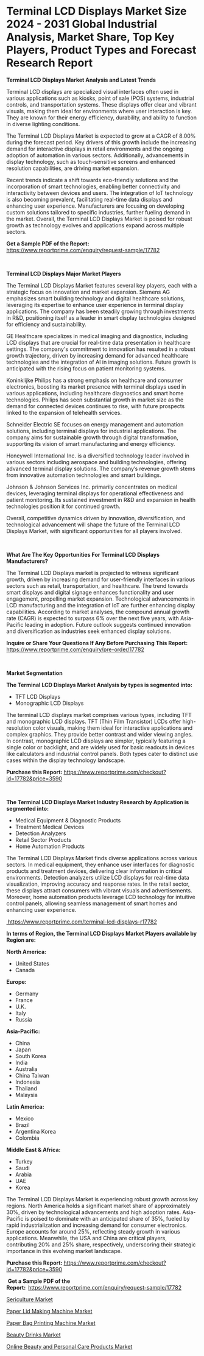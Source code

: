 <p><h1>Terminal LCD Displays Market Size 2024 - 2031 Global Industrial Analysis, Market Share, Top Key Players, Product Types and Forecast Research Report</h1></p><p><strong>Terminal LCD Displays Market Analysis and Latest Trends</strong></p>
<p><p>Terminal LCD displays are specialized visual interfaces often used in various applications such as kiosks, point of sale (POS) systems, industrial controls, and transportation systems. These displays offer clear and vibrant visuals, making them ideal for environments where user interaction is key. They are known for their energy efficiency, durability, and ability to function in diverse lighting conditions.</p><p>The Terminal LCD Displays Market is expected to grow at a CAGR of 8.00% during the forecast period. Key drivers of this growth include the increasing demand for interactive displays in retail environments and the ongoing adoption of automation in various sectors. Additionally, advancements in display technology, such as touch-sensitive screens and enhanced resolution capabilities, are driving market expansion.</p><p>Recent trends indicate a shift towards eco-friendly solutions and the incorporation of smart technologies, enabling better connectivity and interactivity between devices and users. The integration of IoT technology is also becoming prevalent, facilitating real-time data displays and enhancing user experience. Manufacturers are focusing on developing custom solutions tailored to specific industries, further fueling demand in the market. Overall, the Terminal LCD Displays Market is poised for robust growth as technology evolves and applications expand across multiple sectors.</p></p>
<p><strong>Get a Sample PDF of the Report:&nbsp;</strong> <a href="https://www.reportprime.com/enquiry/request-sample/17782?utm_campaign=4&utm_medium=2&utm_source=Github&utm_content=ia&utm_term=20112024&utm_id=terminal-lcd-displays">https://www.reportprime.com/enquiry/request-sample/17782</a></p>
<p>&nbsp;</p>
<p><strong>Terminal LCD Displays Major Market Players</strong></p>
<p><p>The Terminal LCD Displays Market features several key players, each with a strategic focus on innovation and market expansion. Siemens AG emphasizes smart building technology and digital healthcare solutions, leveraging its expertise to enhance user experience in terminal display applications. The company has been steadily growing through investments in R&D, positioning itself as a leader in smart display technologies designed for efficiency and sustainability.</p><p>GE Healthcare specializes in medical imaging and diagnostics, including LCD displays that are crucial for real-time data presentation in healthcare settings. The company's commitment to innovation has resulted in a robust growth trajectory, driven by increasing demand for advanced healthcare technologies and the integration of AI in imaging solutions. Future growth is anticipated with the rising focus on patient monitoring systems.</p><p>Koninklijke Philips has a strong emphasis on healthcare and consumer electronics, boosting its market presence with terminal displays used in various applications, including healthcare diagnostics and smart home technologies. Philips has seen substantial growth in market size as the demand for connected devices continues to rise, with future prospects linked to the expansion of telehealth services.</p><p>Schneider Electric SE focuses on energy management and automation solutions, including terminal displays for industrial applications. The company aims for sustainable growth through digital transformation, supporting its vision of smart manufacturing and energy efficiency.</p><p>Honeywell International Inc. is a diversified technology leader involved in various sectors including aerospace and building technologies, offering advanced terminal display solutions. The company’s revenue growth stems from innovative automation technologies and smart buildings.</p><p>Johnson & Johnson Services Inc. primarily concentrates on medical devices, leveraging terminal displays for operational effectiveness and patient monitoring. Its sustained investment in R&D and expansion in health technologies position it for continued growth.</p><p>Overall, competitive dynamics driven by innovation, diversification, and technological advancement will shape the future of the Terminal LCD Displays Market, with significant opportunities for all players involved.</p></p>
<p>&nbsp;</p>
<p><strong>What Are The Key Opportunities For Terminal LCD Displays Manufacturers?</strong></p>
<p><p>The Terminal LCD Displays market is projected to witness significant growth, driven by increasing demand for user-friendly interfaces in various sectors such as retail, transportation, and healthcare. The trend towards smart displays and digital signage enhances functionality and user engagement, propelling market expansion. Technological advancements in LCD manufacturing and the integration of IoT are further enhancing display capabilities. According to market analyses, the compound annual growth rate (CAGR) is expected to surpass 6% over the next five years, with Asia-Pacific leading in adoption. Future outlook suggests continued innovation and diversification as industries seek enhanced display solutions.</p></p>
<p><strong>Inquire or Share Your Questions If Any Before Purchasing This Report:</strong> <a href="https://www.reportprime.com/enquiry/pre-order/17782?utm_campaign=4&utm_medium=2&utm_source=Github&utm_content=ia&utm_term=20112024&utm_id=terminal-lcd-displays">https://www.reportprime.com/enquiry/pre-order/17782</a></p>
<p>&nbsp;</p>
<p><strong>Market Segmentation</strong></p>
<p><strong>The Terminal LCD Displays Market Analysis by types is segmented into:</strong></p>
<p><ul><li>TFT LCD Displays</li><li>Monographic LCD Displays</li></ul></p>
<p><p>The terminal LCD displays market comprises various types, including TFT and monographic LCD displays. TFT (Thin Film Transistor) LCDs offer high-resolution color visuals, making them ideal for interactive applications and complex graphics. They provide better contrast and wider viewing angles. In contrast, monographic LCD displays are simpler, typically featuring a single color or backlight, and are widely used for basic readouts in devices like calculators and industrial control panels. Both types cater to distinct use cases within the display technology landscape.</p></p>
<p><strong>Purchase this Report:&nbsp;</strong><a href="https://www.reportprime.com/checkout?id=17782&price=3590&utm_campaign=4&utm_medium=2&utm_source=Github&utm_content=ia&utm_term=20112024&utm_id=terminal-lcd-displays">https://www.reportprime.com/checkout?id=17782&price=3590</a></p>
<p>&nbsp;</p>
<p><strong>The Terminal LCD Displays Market Industry Research by Application is segmented into:</strong></p>
<p><ul><li>Medical Equipment & Diagnostic Products</li><li>Treatment Medical Devices</li><li>Detection Analyzers</li><li>Retail Sector Products</li><li>Home Automation Products</li></ul></p>
<p><p>The Terminal LCD Displays Market finds diverse applications across various sectors. In medical equipment, they enhance user interfaces for diagnostic products and treatment devices, delivering clear information in critical environments. Detection analyzers utilize LCD displays for real-time data visualization, improving accuracy and response rates. In the retail sector, these displays attract consumers with vibrant visuals and advertisements. Moreover, home automation products leverage LCD technology for intuitive control panels, allowing seamless management of smart homes and enhancing user experience.</p></p>
<p><a href="https://www.reportprime.com/terminal-lcd-displays-r17782?utm_campaign=4&utm_medium=2&utm_source=Github&utm_content=ia&utm_term=20112024&utm_id=terminal-lcd-displays">&nbsp;https://www.reportprime.com/terminal-lcd-displays-r17782</a></p>
<p><strong>In terms of Region, the Terminal LCD Displays Market Players available by Region are:</strong></p>
<p>
    <p> <strong> North America: </strong>
        <ul>
            <li>United States</li>
            <li>Canada</li>
        </ul>
        </p> 
    <p> <strong> Europe: </strong>
        <ul>
            <li>Germany</li>
            <li>France</li>
            <li>U.K.</li>
            <li>Italy</li>
            <li>Russia</li>
        </ul>
        </p> 
    <p> <strong> Asia-Pacific: </strong>
        <ul>
            <li>China</li>
            <li>Japan</li>
            <li>South Korea</li>
            <li>India</li>
            <li>Australia</li>
            <li>China Taiwan</li>
            <li>Indonesia</li>
            <li>Thailand</li>
            <li>Malaysia</li>
        </ul>
        </p> 
    <p> <strong> Latin America: </strong>
        <ul>
            <li>Mexico</li>
            <li>Brazil</li>
            <li>Argentina Korea</li>
            <li>Colombia</li>
        </ul>
        </p> 
    <p> <strong> Middle East & Africa: </strong>
        <ul>
            <li>Turkey</li>
            <li>Saudi</li>
            <li>Arabia</li>
            <li>UAE</li>
            <li>Korea</li>
        </ul>
    </p>
    </p>
<p><p>The Terminal LCD Displays Market is experiencing robust growth across key regions. North America holds a significant market share of approximately 30%, driven by technological advancements and high adoption rates. Asia-Pacific is poised to dominate with an anticipated share of 35%, fueled by rapid industrialization and increasing demand for consumer electronics. Europe accounts for around 25%, reflecting steady growth in various applications. Meanwhile, the USA and China are critical players, contributing 20% and 25% share, respectively, underscoring their strategic importance in this evolving market landscape.</p></p>
<p><strong>Purchase this Report: </strong><a href="https://www.reportprime.com/checkout?id=17782&price=3590&utm_campaign=4&utm_medium=2&utm_source=Github&utm_content=ia&utm_term=20112024&utm_id=terminal-lcd-displays">https://www.reportprime.com/checkout?id=17782&price=3590</a></p>
<p>&nbsp;<strong>Get a Sample PDF of the Report:&nbsp;&nbsp;</strong><a href="https://www.reportprime.com/enquiry/request-sample/17782?utm_campaign=4&utm_medium=2&utm_source=Github&utm_content=ia&utm_term=20112024&utm_id=terminal-lcd-displays">https://www.reportprime.com/enquiry/request-sample/17782</a></p>
<p><strong></strong></p>
<p><p><a href="https://issuu.com/reportprime-2/docs/sericulture-market-size-2030.pptx_583b1c6bead50d?utm_campaign=4&utm_medium=2&utm_source=Github&utm_content=ia&utm_term=20112024&utm_id=terminal-lcd-displays">Sericulture Market</a></p><p><a href="https://www.linkedin.com/pulse/investing-paper-lid-making-machine-market-trends-leading-products-mytff?utm_campaign=4&utm_medium=2&utm_source=Github&utm_content=ia&utm_term=20112024&utm_id=terminal-lcd-displays">Paper Lid Making Machine Market</a></p><p><a href="https://www.linkedin.com/pulse/investing-paper-bag-printing-machine-market-trends-bkgjf?utm_campaign=4&utm_medium=2&utm_source=Github&utm_content=ia&utm_term=20112024&utm_id=terminal-lcd-displays">Paper Bag Printing Machine Market</a></p><p><a href="https://github.com/mauripalmi/Market-Research-Report-List-5/blob/main/beauty-drinks-market.md?utm_campaign=4&utm_medium=2&utm_source=Github&utm_content=ia&utm_term=20112024&utm_id=terminal-lcd-displays">Beauty Drinks Market</a></p><p><a href="https://github.com/RunaHaque64/Market-Research-Report-List-1/blob/main/online-beauty-and-personal-care-products-market.md?utm_campaign=4&utm_medium=2&utm_source=Github&utm_content=ia&utm_term=20112024&utm_id=terminal-lcd-displays">Online Beauty and Personal Care Products Market</a></p></p>